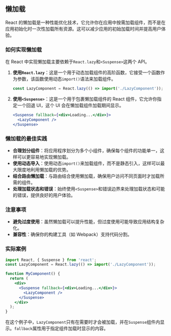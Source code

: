 <!-- @format -->

## 懒加载

React 的懒加载是一种性能优化技术，它允许你在应用中按需加载组件，而不是在应用初始化时一次性加载所有资源。这可以减少应用的初始加载时间并提高用户体验。

### 如何实现懒加载

在 React 中实现懒加载主要依赖于`React.lazy`和`<Suspense>`这两个 API。

1. **使用`React.lazy`**：这是一个用于动态加载组件的高阶函数，它接受一个函数作为参数，该函数使用动态`import()`语法来加载组件。

   ```jsx
   const LazyComponent = React.lazy(() => import('./LazyComponent'));
   ```

2. **使用`<Suspense>`**：这是一个用于包裹懒加载组件的 React 组件，它允许你指定一个回退 UI，这个 UI 会在懒加载组件加载期间显示。

   ```jsx
   <Suspense fallback={<div>Loading...</div>}>
     <LazyComponent />
   </Suspense>
   ```

### 懒加载的最佳实践

- **合理划分组件**：将应用程序划分为多个小组件，确保每个组件的功能单一，这样可以更容易地实现懒加载。
- **使用动态导入**：使用动态`import()`来加载组件，而不是静态引入，这样可以最大限度地利用懒加载的优势。
- **结合路由懒加载**：与路由结合使用懒加载，确保用户访问不同页面时才加载所需的组件。
- **处理加载状态和错误**：始终使用`<Suspense>`和错误边界来处理加载状态和可能的错误，提供良好的用户体验。

### 注意事项

- **避免过度使用**：虽然懒加载可以提升性能，但过度使用可能导致应用结构复杂化。
- **兼容性**：确保你的构建工具（如 Webpack）支持代码分割。

### 实际案例

```jsx
import React, { Suspense } from 'react';
const LazyComponent = React.lazy(() => import('./LazyComponent'));

function MyComponent() {
  return (
    <div>
      <Suspense fallback={<div>Loading...</div>}>
        <LazyComponent />
      </Suspense>
    </div>
  );
}
```

在这个例子中，`LazyComponent`只有在需要时才会被加载，并在`Suspense`组件内显示。`fallback`属性用于指定组件加载时显示的内容。
